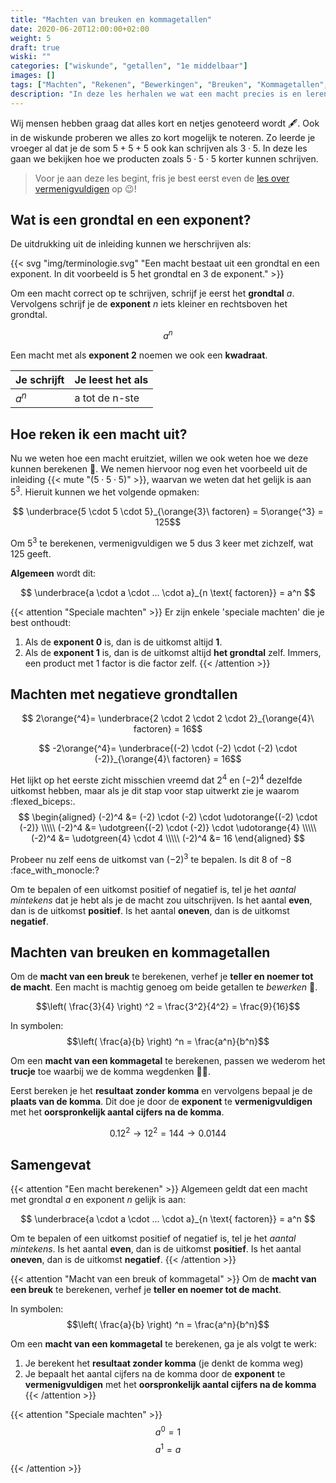 ```yaml
---
title: "Machten van breuken en kommagetallen"
date: 2020-06-20T12:00:00+02:00
weight: 5
draft: true
wiski: ""
categories: ["wiskunde", "getallen", "1e middelbaar"]
images: []
tags: ["Machten", "Rekenen", "Bewerkingen", "Breuken", "Kommagetallen", "Rationale getallen"]
description: "In deze les herhalen we wat een macht precies is en leren we de macht te nemen van breuken en kommagetallen."
---
```

Wij mensen hebben graag dat alles kort en netjes genoteerd wordt :fountain_pen:. Ook in
de wiskunde proberen we alles zo kort mogelijk te noteren. Zo leerde je vroeger al
dat je de som $5 + 5 + 5$ ook kan schrijven als $3 \cdot 5$. In deze les gaan we bekijken 
hoe we producten zoals $5 \cdot 5 \cdot 5$ korter kunnen schrijven.

> Voor je aan deze les begint, fris je best eerst even de [les over vermenigvuldigen](../rekenen_gehele_getallen) op :wink:!
## Wat is een grondtal en een exponent?
De uitdrukking uit de inleiding kunnen we herschrijven als: 

{{< svg "img/terminologie.svg" "Een macht bestaat uit een grondtal en een exponent. In dit voorbeeld is 5 het grondtal en 3 de exponent." >}}

Om een macht correct op te schrijven, schrijf je
eerst het **grondtal** $a$. Vervolgens schrijf je de **exponent** $n$ iets kleiner
en rechtsboven het grondtal.

$$ a^n $$

Een macht met als **exponent $2$** noemen we ook een **kwadraat**.

| Je schrijft | Je leest het als |
|-------------|------------------|
| $a^n$       | a tot de n-ste   |

## Hoe reken ik een macht uit?
Nu we weten hoe een macht eruitziet, willen we ook weten hoe we deze kunnen berekenen :abacus:. We nemen hiervoor nog
even het voorbeeld uit de inleiding {{< mute "($5 \cdot 5 \cdot 5$)" >}}, waarvan we weten dat het gelijk is aan
$5^3$. Hieruit kunnen we het volgende opmaken:

$$ \underbrace{5 \cdot 5 \cdot 5}_{\orange{3}\ factoren} = 5\orange{^3} = 125$$

Om $5^3$ te berekenen, vermenigvuldigen we $5$ dus $3$ keer met zichzelf, wat
$125$ geeft. 

**Algemeen** wordt dit:

$$ \underbrace{a \cdot a \cdot ... \cdot a}_{n \text{ factoren}} = a^n $$

{{< attention "Speciale machten" >}}
Er zijn enkele 'speciale machten' die je best onthoudt:

1. Als de **exponent $0$** is, dan is de uitkomst altijd **$1$**.
2. Als de **exponent $1$** is, dan is de uitkomst altijd **het grondtal** zelf. Immers,
   een product met $1$ factor is die factor zelf.
{{< /attention >}}

## Machten met negatieve grondtallen
$$ 2\orange{^4}= \underbrace{2 \cdot 2 \cdot 2 \cdot 2}_{\orange{4}\ factoren} = 16$$

$$ -2\orange{^4}= \underbrace{(-2) \cdot (-2) \cdot (-2) \cdot (-2)}_{\orange{4}\ factoren} = 16$$

Het lijkt op het eerste zicht misschien vreemd dat $2^4$ en $(-2)^4$ dezelfde uitkomst hebben, maar als je dit stap voor stap uitwerkt zie je waarom :flexed_biceps:.
$$
\begin{aligned}
(-2)^4 &= (-2) \cdot (-2) \cdot \udotorange{(-2) \cdot (-2)} \\\\\
(-2)^4 &= \udotgreen{(-2) \cdot (-2)} \cdot \udotorange{4} \\\\\
(-2)^4 &= \udotgreen{4} \cdot 4 \\\\\
(-2)^4 &= 16
\end{aligned}
$$

Probeer nu zelf eens de uitkomst van $(-2)^3$ te bepalen. Is dit $8$ of $-8$ :face_with_monocle:?

Om te bepalen of een uitkomst positief of negatief is, tel je het *aantal mintekens* dat je hebt als je de macht zou uitschrijven. 
Is het aantal **even**, dan is de uitkomst **positief**. Is het aantal **oneven**, dan is de uitkomst **negatief**.

## Machten van breuken en kommagetallen
Om de **macht van een breuk** te berekenen, verhef je **teller en noemer tot de macht**. Een macht is machtig genoeg om beide getallen te *bewerken* :crown:.

$$\left( \frac{3}{4} \right) ^2 = \frac{3^2}{4^2} = \frac{9}{16}$$

In symbolen:
$$\left( \frac{a}{b} \right) ^n = \frac{a^n}{b^n}$$

Om een **macht van een kommagetal** te berekenen, passen we wederom het **trucje** toe waarbij we de komma wegdenken :mage_man:. 

Eerst bereken je het **resultaat zonder komma** en vervolgens bepaal je de **plaats van de komma**. Dit doe je door de **exponent** te **vermenigvuldigen** met het **oorspronkelijk aantal cijfers na de komma**.

$$0.12^2 \rightarrow 12^2 = 144 \rightarrow 0.0144$$

## Samengevat
{{< attention "Een macht berekenen" >}}
Algemeen geldt dat een macht met grondtal $a$ en exponent $n$ gelijk is aan:

$$ \underbrace{a \cdot a \cdot ... \cdot a}_{n \text{ factoren}} = a^n $$

Om te bepalen of een uitkomst positief of negatief is, tel je het *aantal mintekens*. Is het aantal **even**, dan is de uitkomst **positief**.
Is het aantal **oneven**, dan is de uitkomst **negatief**.
{{< /attention >}}

{{< attention "Macht van een breuk of kommagetal" >}}
Om de **macht van een breuk** te berekenen, verhef je **teller en noemer tot de macht**.

In symbolen:
$$\left( \frac{a}{b} \right) ^n = \frac{a^n}{b^n}$$

Om een **macht van een kommagetal** te berekenen, ga je als volgt te werk:
1. Je berekent het **resultaat zonder komma** (je denkt de komma weg)
2. Je bepaalt het aantal cijfers na de komma door de **exponent** te **vermenigvuldigen** met het **oorspronkelijk aantal cijfers na de komma**
{{< /attention >}}

{{< attention "Speciale machten" >}}
$$ a^0 = 1$$
$$ a^1 = a$$

{{< /attention >}}